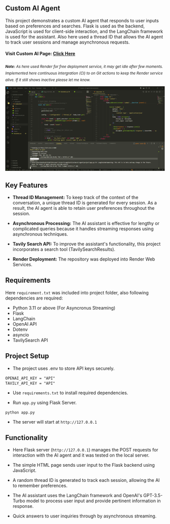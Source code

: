 ## Custom AI Agent

This project demonstrates a custom AI agent that responds to user inputs based on preferences and searches. Flask is used as the backend, JavaScript is used for client-side interaction, and the LangChain framework is used for the assistant. Also here used a thread ID that allows the AI agent to track user sessions and manage asynchronous requests.

#### Visit Custom AI Page: [Click Here](https://custom-ai-agent.onrender.com)

_<sub>**Note:** As here used Render for free deployment service, it may get idle after few moments. Implemented here continuous intergration (CI) to on Git actions to keep the Render service alive. If it still shows inactive please let me know.</sub>_<br>

![screenshot](screenshot.png)

## Key Features

- **Thread ID Management:** To keep track of the context of the conversation, a unique thread ID is generated for every session. As a result, the AI agent is able to retain user preferences throughout the session.

- **Asynchronous Processing:** The AI assistant is effective for lengthy or complicated queries because it handles streaming responses using asynchronous techniques.

- **Tavily Search API:** To improve the assistant's functionality, this project incorporates a search tool (TavilySearchResults).

- **Render Deployment:** The repository was deployed into Render Web Services.

## Requirements

Here `requirement.txt` was included into project folder, also following dependencies are required:

- Python 3.11 or above (For Asyncronus Streaming)
- Flask
- LangChain
- OpenAI API
- Dotenv
- asyncio
- TavilySearch API

## Project Setup

- The project uses .env to store API keys securely.

```
OPENAI_API_KEY = "API"
TAVILY_API_KEY = "API"
```

- Use `requirements.txt` to install required dependencies.

- Run `app.py` using Flask Server.

```
python app.py
```

- The server will start at `http://127.0.0.1`

## Functionality

- Here Flask server (`http://127.0.0.1`) manages the POST requests for interaction with the AI agent and it was tested on the local server.

- The simple HTML page sends user input to the Flask backend using JavaScript.

- A random thread ID is generated to track each session, allowing the AI to remember preferences.

- The AI assistant uses the LangChain framework and OpenAI's GPT-3.5-Turbo model to process user input and provide pertinent information in response.

- Quick answers to user inquiries through by asynchronous streaming.
